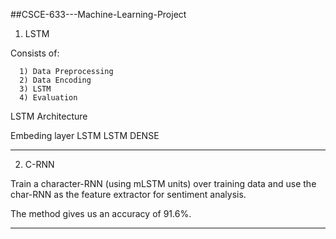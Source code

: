 ##CSCE-633---Machine-Learning-Project

1) LSTM

Consists of:

      1) Data Preprocessing
      2) Data Encoding
      3) LSTM
      4) Evaluation
      
LSTM Architecture

  Embeding layer
  LSTM
  LSTM
  DENSE
  
----------------------------------------------------------
  
2) C-RNN

Train a character-RNN (using mLSTM units) over training data and use the char-RNN as the feature extractor for sentiment analysis.

The method gives us an accuracy of 91.6%.

----------------------------------------------------------
  
